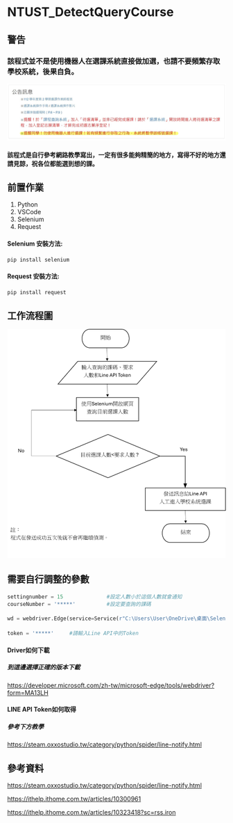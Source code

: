 # NTUST_DetectQueryCourse

## 警告
### **該程式並不是使用機器人在選課系統直接做加選，也請不要頻繁存取學校系統，後果自負。**
<img src="https://github.com/Miang141229/NTUST_DetectQueryCourse/blob/main/image/%E8%9E%A2%E5%B9%95%E6%93%B7%E5%8F%96%E7%95%AB%E9%9D%A2%202024-04-24%20232022-1.jpg" />

#### 該程式是自行參考網路教學寫出，一定有很多能夠精簡的地方，寫得不好的地方還請見諒，祝各位都能選到想的課。

## 前置作業
1. Python
2. VSCode
3. Selenium
4. Request
#### Selenium 安裝方法:
```python
pip install selenium
```
#### Request 安裝方法:
```python
pip install request
```

## 工作流程圖
<img src="https://github.com/Miang141229/NTUST_DetectQueryCourse/blob/main/image/%E6%B5%81%E7%A8%8B%E5%9C%96.png" width="650" />

## 需要自行調整的參數
```python
settingnumber = 15              #設定人數小於這個人數就會通知
courseNumber = '*****'          #設定要查詢的課碼

wd = webdriver.Edge(service=Service(r"C:\Users\User\OneDrive\桌面\Selenium\msedgedriver.exe"))    #"C:\Users\User\OneDrive\桌面\Selenium\msedgedriver.exe" 請自行更改為電腦Driver的路徑

token = '*****'     #請輸入Line API中的Token
```
#### Driver如何下載
##### 到這邊選擇正確的版本下載
<https://developer.microsoft.com/zh-tw/microsoft-edge/tools/webdriver?form=MA13LH>

#### LINE API Token如何取得
##### 參考下方教學
<https://steam.oxxostudio.tw/category/python/spider/line-notify.html>

## 參考資料
<https://steam.oxxostudio.tw/category/python/spider/line-notify.html>

<https://ithelp.ithome.com.tw/articles/10300961>

<https://ithelp.ithome.com.tw/articles/10323418?sc=rss.iron>
